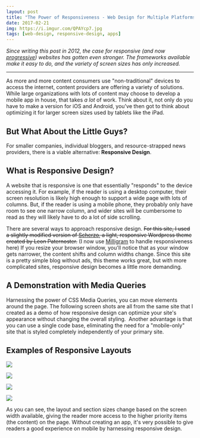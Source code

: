 ```yaml
---
layout: post
title: "The Power of Responsiveness - Web Design for Multiple Platforms"
date: 2017-02-21
img: https://i.imgur.com/QPAYcp7.jpg
tags: [web-design, responsive-design, apps]
---
```

*Since writing this post in 2012, the case for responsive (and now [progressive](https://developers.google.com/web/progressive-web-apps/)) websites has gotten even stronger. The frameworks available make it easy to do, and the variety of screen sizes has only increased.*

-----

As more and more content consumers use "non-traditional" devices to access the internet, content providers are offering a variety of solutions. While large organizations with lots of content may choose to develop a mobile app in house, that takes _a lot_ of work. Think about it, not only do you have to make a version for iOS and Android, you've then got to think about optimizing it for larger screen sizes used by tablets like the iPad. 

## But What About the Little Guys?

For smaller companies, individual bloggers, and resource-strapped news providers, there is a viable alternative: **Responsive Design**. 

## What is Responsive Design?

A website that is responsive is one that essentially "responds" to the device accessing it. For example, if the reader is using a desktop computer, their screen resolution is likely high enough to support a wide page with lots of columns. But, if the reader is using a mobile phone, they probably only have room to see one narrow column, and wider sites will be cumbersome to read as they will likely have to do a lot of side scrolling. 

There are several ways to approach responsive design. ~~For this site, I used a slightly modified version of [Scherzo](http://leonpaternoster.com/wp-themes/), a light, responsive Wordpress theme created by Leon Paternoster.~~ (I now use [Milligram](https://milligram.github.io/) to handle responsiveness here) If you resize your browser window, you'll notice that as your window gets narrower, the content shifts and column widths change. Since this site is a pretty simple blog without ads, this theme works great, but with more complicated sites, responsive design becomes a little more demanding. 

## A Demonstration with Media Queries

Harnessing the power of CSS Media Queries, you can move elements around the page. The following screen shots are all from the same site that I created as a demo of how responsive design can optimize your site's appearance without changing the overall styling.  Another advantage is that you can use a single code base, eliminating the need for a "mobile-only" site that is styled completely independently of your primary site.

## Examples of Responsive Layouts

![](https://i.imgur.com/WJBvAJo.jpg)

![](https://i.imgur.com/fMfDiZM.jpg)

![](https://i.imgur.com/QPAYcp7.jpg)

![](https://i.imgur.com/Yz8p7hE.jpg)

As you can see, the layout and section sizes change based on the screen width available, giving the reader more access to the higher priority items (the content) on the page. Without creating an app, it's very possible to give readers a good experience on mobile by harnessing responsive design.

